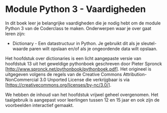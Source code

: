 # Module Python 3 - Vaardigheden

In dit boek leer je belangrijke vaardigheden die je nodig hebt om de module Python 3 van de Coderclass te maken. Onderwerpen waar je over gaat leren zijn:

* Dictionary - Een datastructuur in Python. Je gebruikt dit als je sleutel-waarde paren wilt opslaan en/of als je ongeordende data wilt opslaan.

Het hoofdstuk over dictionaries is een licht aangepaste versie van hoofdstuk 13 uit het geweldige pythonboek geschreven door Pieter Spronck [http://www.spronck.net/pythonbook/pythonboek.pdf]. Het origineel is uitgegeven volgens de regels van de Creative Commons Attribution-NonCommercial 3.0 Unported License die verkrijgbaar is via [https://creativecommons.org/licenses/by-nc/3.0/].

We hebben de inhoud van het hoofdstuk vrijwel geheel overgenomen. Het taalgebruik is aangepast voor leerlingen tussen 12 en 15 jaar en ook zijn de voorbeelden interactief gemaakt.
